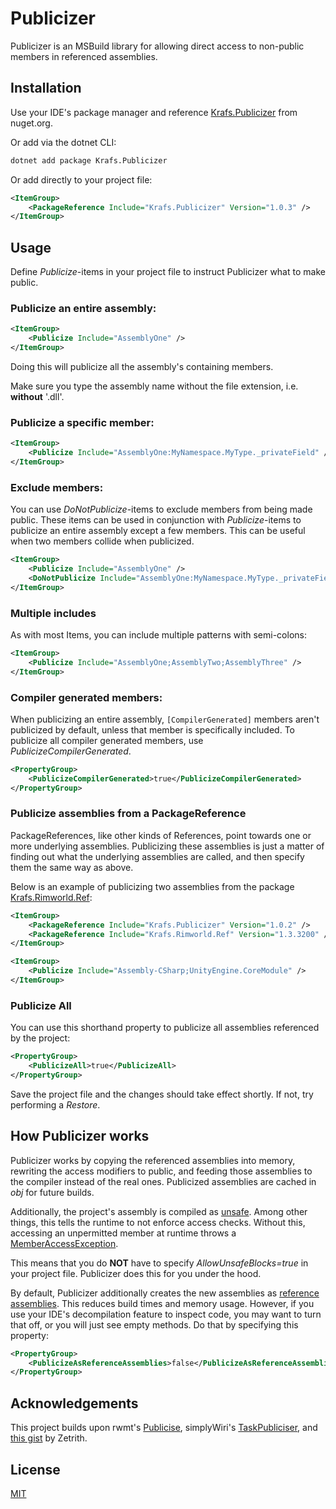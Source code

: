 # Publicizer
Publicizer is an MSBuild library for allowing direct access to non-public members in referenced assemblies.

## Installation
Use your IDE's package manager and reference [Krafs.Publicizer](https://www.nuget.org/packages/Krafs.Publicizer) from nuget.org.

Or add via the dotnet CLI:
```bash
dotnet add package Krafs.Publicizer
```
Or add directly to your project file:
```xml
<ItemGroup>
    <PackageReference Include="Krafs.Publicizer" Version="1.0.3" />
</ItemGroup>
```

## Usage
Define _Publicize_-items in your project file to instruct Publicizer what to make public.

### Publicize an entire assembly:
```xml
<ItemGroup>
    <Publicize Include="AssemblyOne" />
</ItemGroup>
```
Doing this will publicize all the assembly's containing members.

Make sure you type the assembly name without the file extension, i.e. **without** '.dll'.

### Publicize a specific member:
```xml
<ItemGroup>
    <Publicize Include="AssemblyOne:MyNamespace.MyType._privateField" />
</ItemGroup>
```

### Exclude members:
You can use _DoNotPublicize_-items to exclude members from being made public. 
These items can be used in conjunction with _Publicize_-items to publicize an entire assembly except a few members.
This can be useful when two members collide when publicized.
```xml
<ItemGroup>
    <Publicize Include="AssemblyOne" />
    <DoNotPublicize Include="AssemblyOne:MyNamespace.MyType._privateField" />
</ItemGroup>
```

### Multiple includes
As with most Items, you can include multiple patterns with semi-colons:
```xml
<ItemGroup>
    <Publicize Include="AssemblyOne;AssemblyTwo;AssemblyThree" />
</ItemGroup>
```

### Compiler generated members:
When publicizing an entire assembly, `[CompilerGenerated]` members aren't publicized by default, unless that member is specifically included. To publicize all compiler generated members, use _PublicizeCompilerGenerated_.
```xml
<PropertyGroup>
    <PublicizeCompilerGenerated>true</PublicizeCompilerGenerated>
</PropertyGroup>
```

### Publicize assemblies from a PackageReference
PackageReferences, like other kinds of References, point towards one or more underlying assemblies. Publicizing these assemblies is just a matter of finding out what the underlying assemblies are called, and then specify them the same way as above.

Below is an example of publicizing two assemblies from the package [Krafs.Rimworld.Ref](https://www.nuget.org/packages/Krafs.Rimworld.Ref/):
```xml
<ItemGroup>
    <PackageReference Include="Krafs.Publicizer" Version="1.0.2" />
    <PackageReference Include="Krafs.Rimworld.Ref" Version="1.3.3200" />
</ItemGroup>

<ItemGroup>
    <Publicize Include="Assembly-CSharp;UnityEngine.CoreModule" />
</ItemGroup>
```

### Publicize All
You can use this shorthand property to publicize all assemblies referenced by the project:
```xml
<PropertyGroup>
    <PublicizeAll>true</PublicizeAll>
</PropertyGroup>
```

Save the project file and the changes should take effect shortly. If not, try performing a _Restore_.

## How Publicizer works
Publicizer works by copying the referenced assemblies into memory, rewriting the access modifiers to public, and feeding those assemblies to the compiler instead of the real ones.
Publicized assemblies are cached in _obj_ for future builds.

Additionally, the project's assembly is compiled as [unsafe](https://docs.microsoft.com/en-us/dotnet/csharp/language-reference/unsafe-code/). Among other things, this tells the runtime to not enforce access checks. Without this, accessing an unpermitted member at runtime throws a [MemberAccessException](https://docs.microsoft.com/en-us/dotnet/api/system.memberaccessexception/).

This means that you do **NOT** have to specify _AllowUnsafeBlocks=true_ in your project file. Publicizer does this for you under the hood.

By default, Publicizer additionally creates the new assemblies as [reference assemblies](https://docs.microsoft.com/en-us/dotnet/standard/assembly/reference-assemblies/). 
This reduces build times and memory usage. However, if you use your IDE's decompilation feature to inspect code, you may want to turn that off, or you will just see empty methods.
Do that by specifying this property:
```xml
<PropertyGroup>
    <PublicizeAsReferenceAssemblies>false</PublicizeAsReferenceAssemblies>
</PropertyGroup>
```
## Acknowledgements
This project builds upon rwmt's [Publicise](https://github.com/rwmt/Publicise), simplyWiri's [TaskPubliciser](https://github.com/simplyWiri/TaskPubliciser), and [this gist](https://gist.github.com/Zetrith/d86b1d84e993c8117983c09f1a5dcdcd) by Zetrith.


## License
[MIT](https://choosealicense.com/licenses/mit/)
